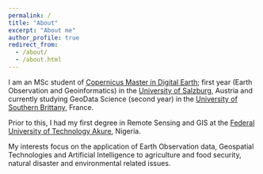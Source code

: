 ```yaml
---
permalink: /
title: "About"
excerpt: "About me"
author_profile: true
redirect_from: 
  - /about/
  - /about.html
---
```


I am an MSc student of [Copernicus Master in Digital Earth](https://www.master-cde.eu/); first year (Earth Observation and Geoinformatics) in the [University of Salzburg](https://www.plus.ac.at/?lang=en), Austria and currently studying GeoData Science (second year) in the [University of Southern Brittany](https://www.univ-ubs.fr/en/index.html), France.

Prior to this, I had my first degree in Remote Sensing and GIS at the [Federal University of Technology Akure](https://futa.edu.ng/), Nigeria.

My interests focus on the application of Earth Observation data, Geospatial Technologies and Artificial Intelligence to agriculture and food security, natural disaster and environmental related issues.



